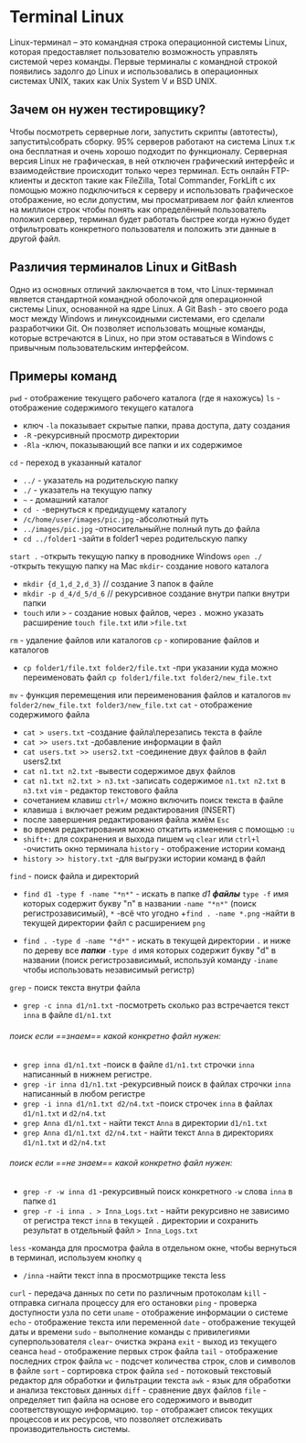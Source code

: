  # Terminal Linux

Linux-терминал – это командная строка операционной системы Linux, которая предоставляет пользователю возможность управлять системой через команды. Первые терминалы с командной строкой появились задолго до Linux и использовались в операционных системах UNIX, таких как Unix System V и BSD UNIX.
## Зачем он нужен тестировщику?
Чтобы посмотреть серверные логи, запустить скрипты (автотесты), запустить\собрать сборку. 95% серверов работают на система Linux т.к она бесплатная и очень хорошо подходит по функционалу. Серверная версия Linux не графическая, в ней отключен графический интерфейс и взаимодействие происходит только через терминал. Есть онлайн FTP-клиенты и десктоп такие как FileZilla, Total Commander, ForkLift с их помощью можно подключиться к серверу и использовать графическое отображение, но если допустим, мы просматриваем лог файл клиентов на миллион строк чтобы понять как определённый пользователь положил сервер, терминал будет работать быстрее когда нужно будет отфильтровать конкретного пользователя и положить эти данные в другой файл.
## Различия терминалов Linux и GitBash
Одно из основных отличий заключается в том, что Linux-терминал является стандартной командной оболочкой для операционной системы Linux, основанной на ядре Linux. А Git Bash - это своего рода мост между Windows и линуксоидными системами, его сделали разработчики Git. Он позволяет использовать мощные команды, которые встречаются в Linux, но при этом оставаться в Windows с привычным пользовательским интерфейсом.
## Примеры команд
`pwd` - отображение текущего рабочего каталога (где я нахожусь)
`ls` - отображение содержимого текущего каталога
+ ключ `-la` показывает скрытые папки, права доступа, дату создания
+ `-R` -рекурсивный просмотр директории
+ `-Rla` -ключ, показывающий все папки и их содержимое

`cd` - переход в указанный каталог
+ `../` - указатель на родительскую папку
+ `./` - указатель на текущую папку
+ `~` - домашний каталог
+ `cd -` -вернуться к предидущему каталогу
+  `/c/home/user/images/pic.jpg` -абсолютный путь 
+  `../images/pic.jpg` -относительный\не полный путь до файла
+ `cd ../folder1` -зайти в folder1 через родительскую папку

`start .` -открыть текущую папку в проводнике Windows
`open ./` -открыть текущую папку на Mac
`mkdir`- создание нового каталога 
+ `mkdir {d_1,d_2,d_3}` // создание 3 папок в файле
+ `mkdir -p d_4/d_5/d_6` // рекурсивное создание внутри папки внутри папки 
+ `touch` или `>` - создание новых файлов, через `.` можно указать расширение `touch file.txt` или `>file.txt`

`rm` - удаление файлов или каталогов
`cp` - копирование файлов и каталогов
+ `cp folder1/file.txt folder2/file.txt` -при указании куда можно переименовать файл `cp folder1/file.txt folder2/new_file.txt` 

`mv` - функция перемещения или переименования файлов и каталогов `mv folder2/new_file.txt folder3/new_file.txt`
`cat` - отображение содержимого файла
+ `cat > users.txt` -создание файла\перезапись текста в файле
+ `cat >> users.txt` -добавление информации в файл
+ `cat users.txt >> users2.txt` -соединение двух файлов в файл users2.txt
+ `cat n1.txt n2.txt` -вывести содержимое двух файлов
+ `cat n1.txt n2.txt > n3.txt` -записать содержимое `n1.txt n2.txt` в `n3.txt`
`vim` - редактор текстового файла
+ сочетанием клавиш `ctrl+/` можно включить поиск текста в файле
+ клавиша `i` включает режим редактирования (INSERT)
+ после завершения редактирования файла жмём `Esc`
+ во время редактирования можно откатить изменения с помощью `:u`
+ `shift+:` для сохранения и выхода пишем `wq`
`clear` или `ctrl+l` -очистить окно терминала 
`history` - отображение истории команд
+ `history >> history.txt` -для выгрузки истории команд в файл

`find` - поиск файла и директорий
+ `find d1 -type f -name "*n*"` - искать в папке _d1_ ***файлы*** `type -f` имя которых содержит букву "n" в названии `-name "*n*"` (поиск регистрозависимый), `*` -всё что угодно
+`find . -name *.png` -найти в текущей директории файл с расширением `png`

+ `find . -type d -name "*d*"` - искать в текущей директории `.` и ниже по дереву все ***папки*** `-type d` имя которых содержит букву "d" в названии (поиск регистрозависимый, используй команду `-iname` чтобы использовать независимый регистр)

`grep` - поиск текста внутри файла
+ `grep -c inna d1/n1.txt` -посмотреть сколько раз встречается текст `inna` в файле `d1/n1.txt`
###### поиск если ==знаем== какой конкретно файл нужен:
+ `grep inna d1/n1.txt` -поиск в файле `d1/n1.txt` строчки `inna` написанный в нижнем регистре.
+ `grep -ir inna d1/n1.txt` -рекурсивный поиск в файлах строчки `inna` написанный в любом регистре
+  `grep -i inna d1/n1.txt d2/n4.txt` -поиск строчек `inna` в файлах `d1/n1.txt` и `d2/n4.txt`
+ `grep Anna d1/n1.txt` - найти текст `Anna` в директории `d1/n1.txt`
+ `grep Anna d1/n1.txt d2/n4.txt` - найти текст `Anna` в директориях `d1/n1.txt` и `d2/n4.txt`
###### поиск если ==не знаем== какой конкретно файл нужен:
+ `grep -r -w inna d1` -рекурсивный поиск конкретного `-w` слова `inna` в папке `d1`
+ `grep -r -i inna . > Inna_Logs.txt` - найти рекурсивно не зависимо от регистра текст `inna` в текущей `.` директории и сохранить результат в отдельный файл `> Inna_Logs.txt`


`less` -команда для просмотра файла в отдельном окне, чтобы вернуться в терминал, используем кнопку `q`
+ `/inna` -найти текст inna в просмотрщике текста less



`curl` - передача данных по сети по различным протоколам
`kill` - отправка сигнала процессу для его остановки
`ping` - проверка доступности узла по сети
`uname` - отображение информации о системе
`echo` - отображение текста или переменной
`date` - отображение текущей даты и времени
`sudo` - выполнение команды с привилегиями суперпользователя
`clear`- очистка экрана
`exit` - выход из текущего сеанса
`head` - отображение первых строк файла
`tail` - отображение последних строк файла
`wc` - подсчет количества строк, слов и символов в файле
`sort` - сортировка строк файла
`sed` - потоковый текстовый редактор для обработки и фильтрации текста
`awk` - язык для обработки и анализа текстовых данных
`diff` - сравнение двух файлов
`file` - определяет тип файла на основе его содержимого и выводит соответствующую информацию.
`top` - отображает список текущих процессов и их ресурсов, что позволяет отслеживать производительность системы.


